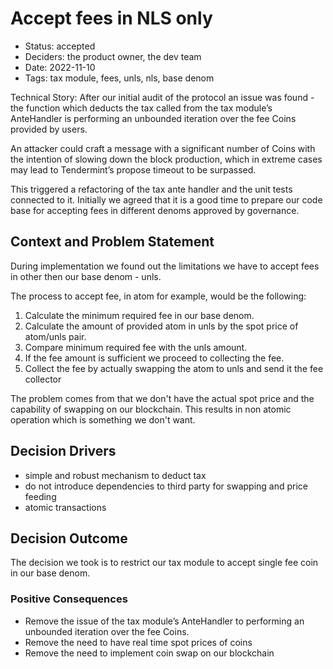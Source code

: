 # Accept fees in NLS only

- Status: accepted
- Deciders: the product owner, the dev team
- Date: 2022-11-10
- Tags: tax module, fees, unls, nls, base denom

Technical Story:
After our initial audit of the protocol an issue was found - the function which deducts the tax called from the tax module’s AnteHandler is performing an unbounded iteration over the fee Coins provided by users.

An attacker could craft a message with a significant number of Coins with the intention of slowing down the block production, which in extreme cases may lead to Tendermint’s propose timeout to be surpassed.

This triggered a refactoring of the tax ante handler and the unit tests connected to it. Initially we agreed that it is a good time to prepare our code base for accepting fees in different denoms approved by governance.

## Context and Problem Statement

During implementation we found out the limitations we have to accept fees in other then our base denom - unls.

The process to accept fee, in atom for example, would be the following:
1. Calculate the minimum required fee in our base denom.
2. Calculate the amount of provided atom in unls by the spot price of atom/unls pair.
3. Compare minimum required fee with the unls amount.
4. If the fee amount is sufficient we proceed to collecting the fee.
5. Collect the fee by actually swapping the atom to unls and send it the fee collector 

The problem comes from that we don't have the actual spot price and the capability of swapping on our blockchain. This results in non atomic operation which is something we don't want.

## Decision Drivers

- simple and robust mechanism to deduct tax
- do not introduce dependencies to third party for swapping and price feeding
- atomic transactions

## Decision Outcome

The decision we took is to restrict our tax module to accept single fee coin in our base denom.

### Positive Consequences

- Remove the issue of the tax module’s AnteHandler to performing an unbounded iteration over the fee Coins. 
- Remove the need to have real time spot prices of coins
- Remove the need to implement coin swap on our blockchain 
